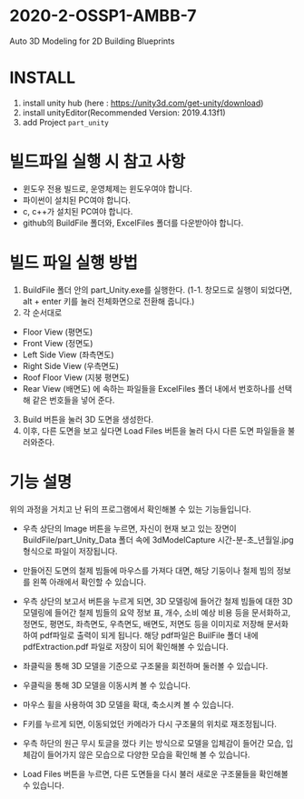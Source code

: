 # 2020-2-OSSP1-AMBB-7
Auto 3D Modeling for 2D Building Blueprints

# INSTALL #
1. install unity hub (here : https://unity3d.com/get-unity/download)
2. install unityEditor(Recommended Version: 2019.4.13f1)
3. add Project `part_unity`

# 빌드파일 실행 시 참고 사항 #
- 윈도우 전용 빌드로, 운영체제는 윈도우여야 합니다.
- 파이썬이 설치된 PC여야 합니다.
- c, c++가 설치된 PC여야 합니다.
- github의 BuildFile 폴더와, ExcelFiles 폴더를 다운받아야 합니다.

# 빌드 파일 실행 방법 #
1. BuildFile 폴더 안의 part_Unity.exe를 실행한다.
(1-1. 창모드로 실행이 되었다면, alt + enter 키를 눌러 전체화면으로 전환해 줍니다.)
2. 각 순서대로
- Floor View (평면도)
- Front View (정면도)
- Left Side View (좌측면도)
- Right Side View (우측면도)
- Roof Floor View (지붕 평면도)
- Rear View (배면도)
에 속하는 파일들을 ExcelFiles 폴더 내에서 번호하나를 선택해 같은 번호들을 넣어 준다.
3. Build 버튼을 눌러 3D 도면을 생성한다.
4. 이후, 다른 도면을 보고 싶다면 Load Files 버튼을 눌러 다시 다른 도면 파일들을 불러와준다.

# 기능 설명 #
위의 과정을 거치고 난 뒤의 프로그램에서 확인해볼 수 있는 기능들입니다.

- 우측 상단의 Image 버튼을 누르면, 자신이 현재 보고 있는 장면이 BuildFile/part_Unity_Data 폴더 속에 3dModelCapture 시간-분-초_년월일.jpg 형식으로 파일이 저장됩니다.

- 만들어진 도면의 철제 빔들에 마우스를 가져다 대면, 해당 기둥이나 철제 빔의 정보를 왼쪽 아래에서 확인할 수 있습니다.
 
- 우측 상단의 보고서 버튼을 누르게 되면, 3D 모델링에 들어간 철제 빔들에 대한 3D 모델링에 들어간 철제 빔들의 요약 정보 표, 개수, 소비 예상 비용 등을 문서화하고, 정면도, 평면도, 좌측면도, 우측면도, 배면도, 저면도 등을 이미지로 저장해 문서화하여 pdf파일로 출력이 되게 됩니다. 해당 pdf파일은 BuilFile 폴더 내에 pdfExtraction.pdf 파일로 저장이 되어 확인해볼 수 있습니다.

- 좌클릭을 통해 3D 모델을 기준으로 구조물을 회전하며 둘러볼 수  있습니다.
- 우클릭을 통해 3D 모델을 이동시켜 볼 수 있습니다.
- 마우스 휠을 사용하여 3D 모델을 확대, 축소시켜 볼  수 있습니다.
- F키를 누르게 되면, 이동되었던 카메라가 다시 구조물의 위치로 재조정됩니다.

- 우측 하단의 원근 무시 토글을 껐다 키는 방식으로 모델을 입체감이 들어간 모습, 입체감이 들어가지 않은 모습으로 다양한 모습을 확인해 볼 수 있습니다.

- Load Files 버튼을 누르면, 다른 도면들을 다시 불러 새로운 구조물들을 확인해볼 수 있습니다.
